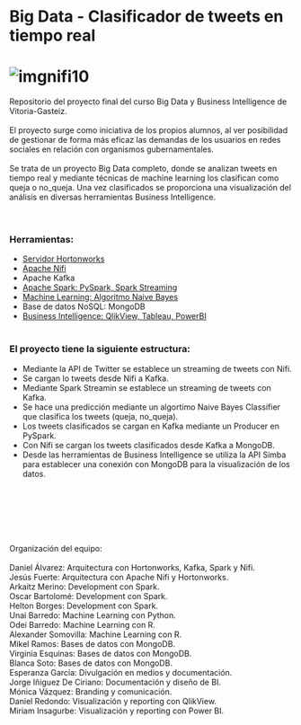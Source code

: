 # Big Data - Clasificador de tweets en tiempo real
# ![imgnifi10](https://github.com/GasteizTeEscucha/proyecto-final/blob/master/img/Diagram0.png)
Repositorio del proyecto final del curso Big Data y Business Intelligence de Vitoria-Gasteiz.
</br></br>
El proyecto surge como iniciativa de los propios alumnos, al ver posibilidad de gestionar de forma más eficaz las demandas de los usuarios en redes sociales en relación con organismos gubernamentales.
</br></br>
Se trata de un proyecto Big Data completo, donde se analizan tweets en tiempo real y mediante técnicas de machine learning los clasifican como queja o no_queja. Una vez clasificados se proporciona una visualización del análisis en diversas herramientas Business Intelligence. 
</br></br></br>
### Herramientas:
* [Servidor Hortonworks](https://github.com/GasteizTeEscucha/proyecto-final/tree/master/Arquitectura%20HDP2.5_Kafka_Spark_MongoDB)
* [Apache Nifi](https://github.com/GasteizTeEscucha/proyecto-final/tree/master/NiFi)
* Apache Kafka
* [Apache Spark: PySpark, Spark Streaming](https://github.com/GasteizTeEscucha/proyecto-final/tree/master/Spark)
* [Machine Learning: Algoritmo Naive Bayes](https://github.com/GasteizTeEscucha/proyecto-final/tree/master/Machine_Learning)
* Base de datos NoSQL: MongoDB
* [Business Intelligence: QlikView, Tableau, PowerBI](https://github.com/GasteizTeEscucha/proyecto-final/tree/master/Business%20Intelligence)
</br></br>
### El proyecto tiene la siguiente estructura:
* Mediante la API de Twitter se establece un streaming de tweets con Nifi.
* Se cargan lo tweets desde Nifi a Kafka.
* Mediante Spark Streamin se establece un streaming de tweets con Kafka.
* Se hace una predicción mediante un algortimo Naive Bayes Classifier que clasifica los tweets (queja, no_queja).
* Los tweets clasificados se cargan en Kafka mediante un Producer en PySpark.
* Con Nifi se cargan los tweets clasificados desde Kafka a MongoDB.
* Desde las herramientas de Business Intelligence se utiliza la API Simba para establecer una conexión con MongoDB para la visualización   de los datos.

</br></br>
</br>
</br></br>
</br>
Organización del equipo:
</br></br>
Daniel Álvarez: Arquitectura con Hortonworks, Kafka, Spark y Nifi.</br>
Jesús Fuerte: Arquitectura con Apache Nifi y Hortonworks.</br>
Arkaitz Merino: Development con Spark.</br>
Oscar Bartolomé: Development con Spark.</br>
Helton Borges: Development con Spark.</br>
Unai Barredo: Machine Learning con Python.</br>
Odei Barredo: Machine Learning con R.</br>
Alexander Somovilla: Machine Learning con R.</br>
Mikel Ramos: Bases de datos con MongoDB.</br>
Virginia Esquinas: Bases de datos con MongoDB.</br>
Blanca Soto: Bases de datos con MongoDB.</br>
Esperanza García: Divulgación en medios y documentación.</br>
Jorge Iñiguez De Ciriano: Documentación y diseño de BI.</br>
Mónica Vázquez: Branding y comunicación.</br> 
Daniel Redondo: Visualización y reporting con QlikView.</br>
Miriam Insagurbe: Visualización y reporting con Power BI. </br>
